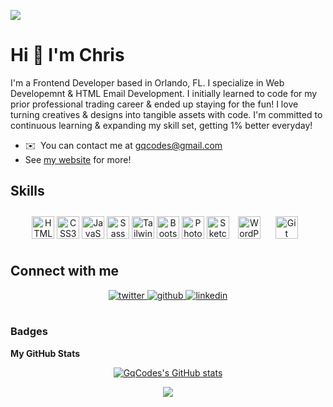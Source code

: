 ![](https://i.ibb.co/1X1XWRB/cover.png)

Hi 👋 I'm Chris
======================

I'm a Frontend Developer based in Orlando, FL. I specialize in Web Developemnt & HTML Email Development. I initially learned to code for my prior professional trading career & ended up staying for the fun! I love turning creatives & designs into tangible assets with code. I'm committed to continuous learning & expanding my skill set, getting 1% better everyday!
*   ✉️  You can contact me at [gqcodes@gmail.com](mailto:gqcodes@gmail.com)
*   See [my website](https://www.christophervargas.dev/) for more!

## Skills 
<p align="center">
  <a href="https://developer.mozilla.org/en-US/docs/Glossary/HTML5" target="_blank" rel="noreferrer"><img src="https://raw.githubusercontent.com/danielcranney/readme-generator/main/public/icons/skills/html5-colored.svg" width="36" height="36" alt="HTML5" /></a>
  <a href="https://www.w3.org/TR/CSS/#css" target="_blank" rel="noreferrer"><img src="https://raw.githubusercontent.com/danielcranney/readme-generator/main/public/icons/skills/css3-colored.svg" width="36" height="36" alt="CSS3" /></a>
  <a href="https://developer.mozilla.org/en-US/docs/Web/JavaScript" target="_blank" rel="noreferrer"><img src="https://raw.githubusercontent.com/danielcranney/readme-generator/main/public/icons/skills/javascript-colored.svg" width="36" height="36" alt="JavaScript" /></a>
  <a href="https://sass-lang.com/" target="_blank" rel="noreferrer"><img src="https://raw.githubusercontent.com/danielcranney/readme-generator/main/public/icons/skills/sass-colored.svg" width="36" height="36" alt="Sass" /></a>
<a href="https://tailwindcss.com/" target="_blank" rel="noreferrer"><img src="https://raw.githubusercontent.com/danielcranney/readme-generator/main/public/icons/skills/tailwindcss-colored.svg" width="36" height="36" alt="TailwindCSS" /></a>
<a href="https://getbootstrap.com/" target="_blank" rel="noreferrer"><img src="https://raw.githubusercontent.com/danielcranney/readme-generator/main/public/icons/skills/bootstrap-colored.svg" width="36" height="36" alt="Bootstrap" /></a>
<a href="https://www.adobe.com/uk/products/photoshop.html" target="_blank" rel="noreferrer"><img src="https://raw.githubusercontent.com/danielcranney/readme-generator/main/public/icons/skills/photoshop-colored-dark.svg" width="36" height="36" alt="Photoshop" /></a>
<a href="https://www.sketch.com/" target="_blank" rel="noreferrer"><img src="https://raw.githubusercontent.com/danielcranney/readme-generator/main/public/icons/skills/sketch-colored.svg" width="36" height="36" alt="Sketch" /></a>
  <img style="margin: 10px" src="https://profilinator.rishav.dev/skills-assets/wordpress.png" alt="WordPress" height="36" />  
  <img style="margin: 10px" src="https://profilinator.rishav.dev/skills-assets/git-scm-icon.svg" alt="Git" height="36" />
</p>

## Connect with me  

<div align="center">
<a href="https://twitter.com/GQCodez" target="_blank">
<img src=https://img.shields.io/badge/twitter-%2300acee.svg?&style=for-the-badge&logo=twitter&logoColor=white alt=twitter />
</a>
<a href="https://github.com/GqCodes" target="_blank">
<img src=https://img.shields.io/badge/github-%2324292e.svg?&style=for-the-badge&logo=github&logoColor=white alt=github />
</a>
<a href="https://www.linkedin.com/in/christopherfvargas/" target="_blank">
<img src=https://img.shields.io/badge/linkedin-%231E77B5.svg?&style=for-the-badge&logo=linkedin&logoColor=white alt=linkedin  />
</a>  
</div>  
<br/>

### Badges

<b>My GitHub Stats</b>
<div align="center"> 
<a href="http://www.github.com/GqCodes"><img src="https://github-readme-stats.vercel.app/api?username=GqCodes&show_icons=true&hide=&count_private=true&title_color=0891b2&text_color=ffffff&icon_color=0891b2&bg_color=1c1917&hide_border=true&show_icons=true" alt="GqCodes's GitHub stats" align="center"/></a>

<a href="http://www.github.com/GqCodes"><img src="https://github-readme-streak-stats.herokuapp.com/?user=GqCodes&stroke=ffffff&background=1c1917&ring=0891b2&fire=0891b2&currStreakNum=ffffff&currStreakLabel=0891b2&sideNums=ffffff&sideLabels=ffffff&dates=ffffff&hide_border=true" align="center"/></a>
</div>


